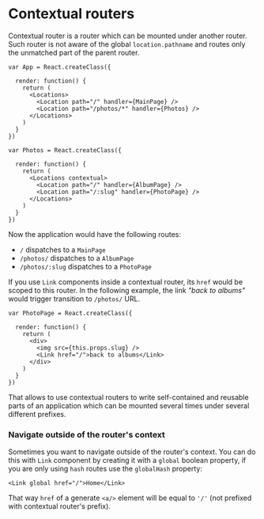 # Contextual routers

Contextual router is a router which can be mounted under another router. Such
router is not aware of the global `location.pathname` and routes only the
unmatched part of the parent router.

    var App = React.createClass({

      render: function() {
        return (
          <Locations>
            <Location path="/" handler={MainPage} />
            <Location path="/photos/*" handler={Photos} />
          </Locations>
        )
      }
    })

    var Photos = React.createClass({

      render: function() {
        return (
          <Locations contextual>
            <Location path="/" handler={AlbumPage} />
            <Location path="/:slug" handler={PhotoPage} />
          </Locations>
        )
      }
    })

Now the application would have the following routes:

  - `/` dispatches to a `MainPage`
  - `/photos/` dispatches to a `AlbumPage`
  - `/photos/:slug` dispatches to a `PhotoPage`

If you use `Link` components inside a contextual router, its `href` would be
scoped to this router. In the following example, the link *"back to albums"*
would trigger transition to `/photos/` URL.

    var PhotoPage = React.createClass({

      render: function() {
        return (
          <div>
            <img src={this.props.slug} />
            <Link href="/">back to albums</Link>
          </div>
        )
      }
    })

That allows to use contextual routers to write self-contained and reusable parts
of an application which can be mounted several times under several different
prefixes.

### Navigate outside of the router's context

Sometimes you want to navigate outside of the router's context. You can do this
with `Link` component by creating it with a `global` boolean property, if you are only using `hash` routes use the `globalHash` property:

    <Link global href="/">Home</Link>

That way `href` of a generate `<a/>` element will be equal to `'/'` (not
prefixed with contextual router's prefix).
